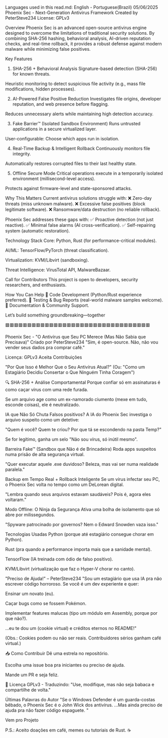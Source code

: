 Languages used in this read.md: English - Portuguese(Brazil) 05/06/2025
Phoenix Sec - Next-Generation Antivirus Framework
Created by PeterSteve234
License: GPLv3

Overview
Phoenix Sec is an advanced open-source antivirus engine designed to overcome the limitations of traditional security solutions. By combining SHA-256 hashing, behavioral analysis, AI-driven reputation checks, and real-time rollback, it provides a robust defense against modern malware while minimizing false positives.

Key Features
1. SHA-256 + Behavioral Analysis
Signature-based detection (SHA-256) for known threats.

Heuristic monitoring to detect suspicious file activity (e.g., mass file modifications, hidden processes).

2. AI-Powered False Positive Reduction
Investigates file origins, developer reputation, and web presence before flagging.

Reduces unnecessary alerts while maintaining high detection accuracy.

3. Fake Barrier™ (Isolated Sandbox Environment)
Runs untrusted applications in a secure virtualized layer.

User-configurable: Choose which apps run in isolation.

4. Real-Time Backup & Intelligent Rollback
Continuously monitors file integrity.

Automatically restores corrupted files to their last healthy state.

5. Offline Secure Mode
Critical operations execute in a temporarily isolated environment (millisecond-level access).

Protects against firmware-level and state-sponsored attacks.

Why This Matters
Current antivirus solutions struggle with:
❌ Zero-day threats (miss unknown malware).
❌ Excessive false positives (block legitimate software).
❌ Ransomware/data destruction (no reliable rollback).

Phoenix Sec addresses these gaps with:
✅ Proactive detection (not just reactive).
✅ Minimal false alarms (AI cross-verification).
✅ Self-repairing system (automatic restoration).

Technology Stack
Core: Python, Rust (for performance-critical modules).

AI/ML: TensorFlow/PyTorch (threat classification).

Virtualization: KVM/Libvirt (sandboxing).

Threat Intelligence: VirusTotal API, MalwareBazaar.

Call for Contributors
This project is open to developers, security researchers, and enthusiasts.

How You Can Help
🔹 Code Development (Python/Rust experience preferred).
🔹 Testing & Bug Reports (real-world malware samples welcome).
🔹 Documentation & Community Support.

Let’s build something groundbreaking—together


🟥🟥🟥🟥🟥🟥🟥🟥🟥🟥🟥🟥🟥🟥🟥🟥🟥🟥🟥🟥🟥🟥🟥🟥🟥🟥🟥🟥🟥🟥🟥🟥🟥


Phoenix Sec - "O Antivírus que Seu PC Merece (Mas Não Sabia que Precisava)"
Criado por PeterSteve234
"Sim, é open-source. Não, não vou vender seus dados pra comprar café."

Licença: GPLv3
Aceita Contribuições

"Por Que Isso é Melhor Que o Seu Antivírus Atual?"
(Ou: "Como um Estagiário Decidiu Consertar o Que Ninguém Tinha Coragem")

🔍 SHA-256 + Análise Comportamental
Porque confiar só em assinaturas é como caçar vírus com uma rede furada.

Se um arquivo age como um ex-namorado ciumento (mexe em tudo, esconde coisas), ele é neutralizado.

 IA que Não Só Chuta
Falsos positivos? A IA do Phoenix Sec investiga o arquivo suspeito como um detetive:

"Quem é você? Quem te criou? Por que tá se escondendo na pasta Temp?"

Se for legítimo, ganha um selo "Não sou vírus, só inútil mesmo".

 Barreira Fake™ (Sandbox que Não é de Brincadeira)
Roda apps suspeitos numa prisão de alta segurança virtual.

"Quer executar aquele .exe duvidoso? Beleza, mas vai ser numa realidade paralela."

 Backup em Tempo Real + Rollback Inteligente
Se um vírus infectar seu PC, o Phoenix Sec volta no tempo como um DeLorean digital.

"Lembra quando seus arquivos estavam saudáveis? Pois é, agora eles voltaram."

 Modo Offline: O Ninja da Segurança
Ativa uma bolha de isolamento que só abre por milissegundos.

"Spyware patrocinado por governos? Nem o Edward Snowden vaza isso."

 Tecnologias Usadas
Python (porque até estagiário consegue chorar em Python).

Rust (pra quando a performance importa mais que a sanidade mental).

TensorFlow (IA treinada com ódio de falso positivo).

KVM/Libvirt (virtualização que faz o Hyper-V chorar no canto).

 "Preciso de Ajuda!" – PeterSteve234
"Sou um estagiário que usa IA pra não escrever código horroroso. Se você é um dev experiente e quer:

Ensinar um novato (eu).

Caçar bugs como se fossem Pokémon.

Implementar features malucas (tipo um módulo em Assembly, porque por que não?).

...eu te dou um  (cookie virtual) e créditos eternos no README!"

(Obs.: Cookies podem ou não ser reais. Contribuidores sérios ganham café virtual.)

📥 Como Contribuir
Dê uma estrela  no repositório.

Escolha uma issue boa pra iniciantes ou preciso de ajuda.

Mande um PR e seja feliz.

📜 Licença
GPLv3 - Traduzindo: "Use, modifique, mas não seja babaca e compartilhe de volta."

 Últimas Palavras do Autor
"Se o Windows Defender é um guarda-costas bêbado, o Phoenix Sec é o John Wick dos antivírus.
...Mas ainda preciso de ajuda pra não fazer código espaguete. "

 Vem pro Projeto

P.S.: Aceito doações em café, memes ou tutoriais de Rust. ☕
